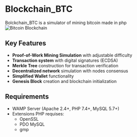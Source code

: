 # Blockchain_BTC 
Bolckchain_BTC is a simulator of mining bitcoin made in php 
![Bitcoin Blockchain](https://img.icons8.com/color/96/000000/bitcoin--v1.png) 

## Key Features

- **Proof-of-Work Mining Simulation** with adjustable difficulty
- **Transaction system** with digital signatures (ECDSA)
- **Merkle Tree** construction for transaction verification
- **Decentralized network** simulation with nodes consensus
- **Simplified Wallet** functionality
- **Genesis Block** creation and blockchain initialization

## Requirements

- WAMP Server (Apache 2.4+, PHP 7.4+, MySQL 5.7+)
- Extensions PHP requises:
  - OpenSSL
  - PDO MySQL
  - gmp
